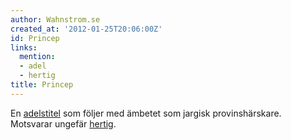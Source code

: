 ```yaml
---
author: Wahnstrom.se
created_at: '2012-01-25T20:06:00Z'
id: Princep
links:
  mention:
  - adel
  - hertig
title: Princep
---
```


En [adelstitel] som följer med ämbetet som jargisk provinshärskare. Motsvarar ungefär [hertig].

  [adelstitel]: adel
  [hertig]: hertig
